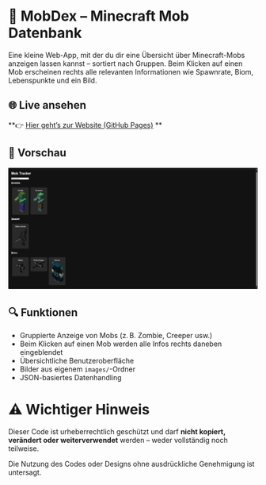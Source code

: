 # 🧟 MobDex – Minecraft Mob Datenbank

Eine kleine Web-App, mit der du dir eine Übersicht über Minecraft-Mobs anzeigen lassen kannst – sortiert nach Gruppen. Beim Klicken auf einen Mob erscheinen rechts alle relevanten Informationen wie Spawnrate, Biom, Lebenspunkte und ein Bild.

## 🌐 Live ansehen

**👉 [Hier geht’s zur Website (GitHub Pages)]([https://iazery.github.io/MobTracker/]) **

## 📸 Vorschau

![Vorschau der Anwendung](images/vorschau.png)

## 🔍 Funktionen

- Gruppierte Anzeige von Mobs (z. B. Zombie, Creeper usw.)
- Beim Klicken auf einen Mob werden alle Infos rechts daneben eingeblendet
- Übersichtliche Benutzeroberfläche
- Bilder aus eigenem `images/`-Ordner
- JSON-basiertes Datenhandling

# ⚠️ Wichtiger Hinweis

Dieser Code ist urheberrechtlich geschützt und darf **nicht kopiert, verändert oder weiterverwendet** werden – weder vollständig noch teilweise.

Die Nutzung des Codes oder Designs ohne ausdrückliche Genehmigung ist untersagt.
